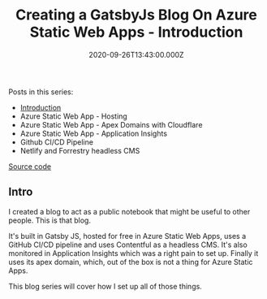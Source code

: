 ﻿---
template: post
title: Creating a GatsbyJs Blog On Azure Static Web Apps - Introduction
slug: azure-static-web-apps-gatsbyjs-intro
socialImage: /media/image-0.jpg
draft: false
date: 2020-09-26T13:43:00.000Z
description: Introduction to the blogging series.
category: Tests
tags:
  - Azure Static Web Apps
  - GatsbyJS
---
Posts in this series:

* [Introduction](/posts/azure-static-web-apps-gatsbyjs-intro)
* Azure Static Web App - Hosting 
* Azure Static Web App - Apex Domains with Cloudflare
* Azure Static Web App - Application Insights
* Github CI/CD Pipeline
* Netlify and Forrestry headless CMS

[Source code](https://github.com/benackland/acklanddevgatsby)

## Intro
I created a blog to act as a public notebook that might be useful to other people. This is that blog.

It's built in Gatsby JS, hosted for free in Azure Static Web Apps, uses a GitHub CI/CD pipeline and uses Contentful as a headless CMS. It's also monitored in Application Insights which was a right pain to set up. Finally it uses its apex domain, which, out of the box is not a thing for Azure Static Apps.

This blog series will cover how I set up all of those things.